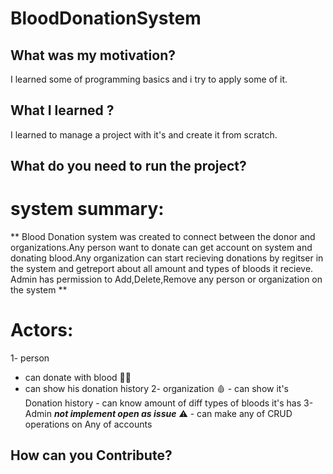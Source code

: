 # BloodDonationSystem
## What was my motivation?
  I learned some of programming basics and i try to apply some of it.
## What I learned ?
  I learned to manage a project with it's and create it from scratch.
## What do you need to run the project?





# system summary:
** Blood Donation system was created to connect between the donor and organizations.Any person want to 
donate can get account on system and donating blood.Any organization can start recieving donations
by regitser in the system and getreport about all amount and types of bloods it recieve.
Admin has permission to Add,Delete,Remove any person or organization on the system **

# Actors:
1- person
   - can donate with blood :frowning_man:
   - can show his donation history
2-  organization :drop_of_blood:
    - can show it's Donation history
    - can know amount of diff types of bloods it's has
3-  Admin  ***not implement open as issue*** :warning:
    - can make any of CRUD operations on Any of accounts

## How can you Contribute?
